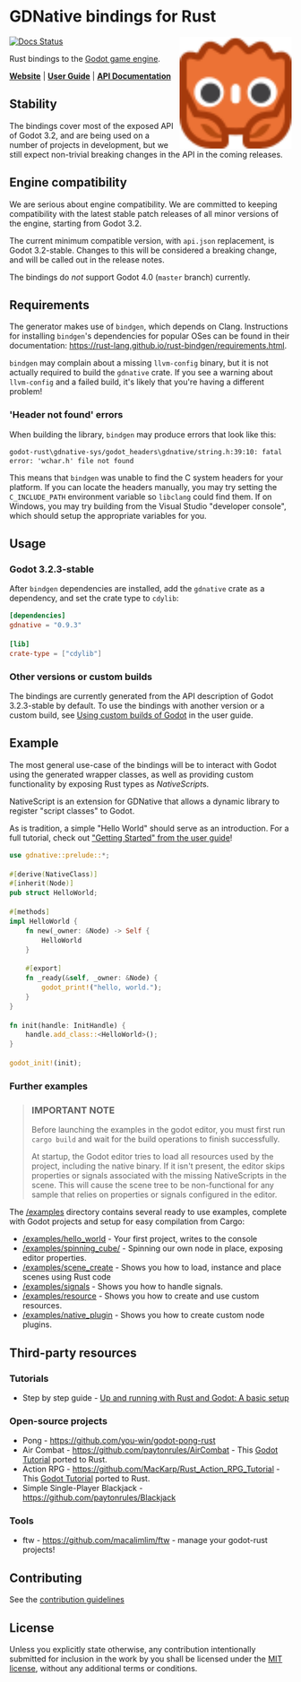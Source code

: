 # GDNative bindings for Rust

<a href="https://godot-rust.github.io/"><img align="right" width="200" height="200" src="assets/godot-ferris.svg"></a>

[![Docs Status](https://docs.rs/gdnative/badge.svg)](https://docs.rs/gdnative)

Rust bindings to the [Godot game engine](http://godotengine.org/).

**[Website](https://godot-rust.github.io/)** |
**[User Guide](https://godot-rust.github.io/book/)** | **[API Documentation](https://docs.rs/gdnative/0.9.3/gdnative/)**

## Stability

The bindings cover most of the exposed API of Godot 3.2, and are being used on a number of projects in development, but we still expect non-trivial breaking changes in the API in the coming releases.

## Engine compatibility

We are serious about engine compatibility. We are committed to keeping compatibility with the latest stable patch releases of all minor versions of the engine, starting from Godot 3.2.

The current minimum compatible version, with `api.json` replacement, is Godot 3.2-stable. Changes to this will be considered a breaking change, and will be called out in the release notes.

The bindings do *not* support Godot 4.0 (`master` branch) currently.

## Requirements

The generator makes use of `bindgen`, which depends on Clang. Instructions for installing `bindgen`'s dependencies for popular OSes can be found in their documentation: https://rust-lang.github.io/rust-bindgen/requirements.html.

`bindgen` may complain about a missing `llvm-config` binary, but it is not actually required to build the `gdnative` crate. If you see a warning about `llvm-config` and a failed build, it's likely that you're having a different problem!

### 'Header not found' errors

When building the library, `bindgen` may produce errors that look like this:

```
godot-rust\gdnative-sys/godot_headers\gdnative/string.h:39:10: fatal error: 'wchar.h' file not found
```

This means that `bindgen` was unable to find the C system headers for your platform. If you can locate the headers manually, you may try setting the `C_INCLUDE_PATH` environment variable so `libclang` could find them. If on Windows, you may try building from the Visual Studio "developer console", which should setup the appropriate variables for you.

## Usage

### Godot 3.2.3-stable

After `bindgen` dependencies are installed, add the `gdnative` crate as a dependency, and set the crate type to `cdylib`:

```toml
[dependencies]
gdnative = "0.9.3"

[lib]
crate-type = ["cdylib"]
```

### Other versions or custom builds

The bindings are currently generated from the API description of Godot 3.2.3-stable by default. To use the bindings with another version or a custom build, see [Using custom builds of Godot](https://godot-rust.github.io/book/advanced-guides/custom-bindings.html) in the user guide.

## Example

The most general use-case of the bindings will be to interact with Godot using the generated wrapper
classes, as well as providing custom functionality by exposing Rust types as *NativeScript*s.

NativeScript is an extension for GDNative that allows a dynamic library to register "script classes"
to Godot.

As is tradition, a simple "Hello World" should serve as an introduction. For a full tutorial, check out ["Getting Started" from the user guide](https://godot-rust.github.io/book/getting-started.html)!

```rust
use gdnative::prelude::*;

#[derive(NativeClass)]
#[inherit(Node)]
pub struct HelloWorld;

#[methods]
impl HelloWorld {
    fn new(_owner: &Node) -> Self {
        HelloWorld
    }

    #[export]
    fn _ready(&self, _owner: &Node) {
        godot_print!("hello, world.");
    }
}

fn init(handle: InitHandle) {
    handle.add_class::<HelloWorld>();
}

godot_init!(init);
```

### Further examples


> ### **IMPORTANT NOTE**
>
> Before launching the examples in the godot editor, you must first run `cargo build` and wait for the build operations to finish successfully.
>
>At startup, the Godot editor tries to load all resources used by the project, including the native binary. If it isn't present, the editor skips properties or signals associated with the missing NativeScripts in the scene. This will cause the scene tree to be non-functional for any sample that relies on properties or signals configured in the editor.

The [/examples](https://github.com/godot-rust/godot-rust/tree/master/examples) directory contains several ready to use examples, complete with Godot projects and setup for easy compilation from Cargo:

- [/examples/hello_world](https://github.com/godot-rust/godot-rust/tree/master/examples/hello_world) - Your first project, writes to the console
- [/examples/spinning_cube/](https://github.com/godot-rust/godot-rust/tree/master/examples/spinning_cube) - Spinning our own node in place, exposing editor properties.
- [/examples/scene_create](https://github.com/godot-rust/godot-rust/tree/master/examples/scene_create) - Shows you how to load, instance and place scenes using Rust code
- [/examples/signals](https://github.com/godot-rust/godot-rust/tree/master/examples/signals) - Shows you how to handle signals.
- [/examples/resource](https://github.com/godot-rust/godot-rust/tree/master/examples/resource) - Shows you how to create and use custom resources.
- [/examples/native_plugin](https://github.com/godot-rust/godot-rust/tree/master/examples/native_plugin) - Shows you how to create custom node plugins.

## Third-party resources

### Tutorials

- Step by step guide - [Up and running with Rust and Godot: A basic setup](https://hagsteel.com/posts/godot-rust/)

### Open-source projects

- Pong - https://github.com/you-win/godot-pong-rust
- Air Combat - https://github.com/paytonrules/AirCombat - This [Godot Tutorial](https://devga.me/tutorials/godot2d/) ported to Rust.
- Action RPG - https://github.com/MacKarp/Rust_Action_RPG_Tutorial - This [Godot Tutorial](https://www.youtube.com/playlist?list=PL9FzW-m48fn2SlrW0KoLT4n5egNdX-W9a) ported to Rust.
- Simple Single-Player Blackjack - https://github.com/paytonrules/Blackjack

### Tools
- ftw - https://github.com/macalimlim/ftw - manage your godot-rust projects!

## Contributing

See the [contribution guidelines](CONTRIBUTING.md)

## License

Unless you explicitly state otherwise, any contribution intentionally submitted for inclusion in the work by you shall be licensed under the [MIT license](LICENSE.md), without any additional terms or conditions.
